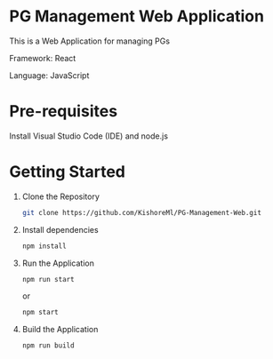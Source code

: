 # PG Management Web Application

This is a Web Application for managing PGs

Framework: React

Language: JavaScript

# Pre-requisites

Install Visual Studio Code (IDE) and node.js

# Getting Started 

1. Clone the Repository

     ```bash
    git clone https://github.com/KishoreMl/PG-Management-Web.git
     ```
2. Install dependencies 

    ```bash
    npm install
    ```

3. Run the Application

    ```bash
    npm run start
    ```
    or
    ```bash 
    npm start
    ```

4. Build the Application

    ```bash
    npm run build
    ```
